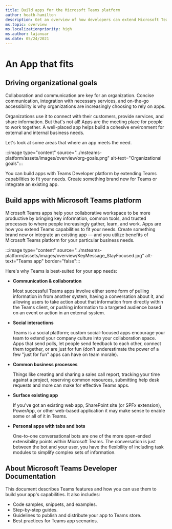 ```yaml
---
title: Build apps for the Microsoft Teams platform
author: heath-hamilton
description: Get an overview of how developers can extend Microsoft Teams features with custom apps.
ms.topic: overview
ms.localizationpriority: high
ms.author: lajanuar
ms.date: 05/24/2021
---
```

# An App that fits



## Driving organizational goals

Collaboration and communication are key for an organization. Concise communication, integration with necessary services, and on-the-go accessibility is why organizations are increasingly choosing to rely on apps.

Organizations use it to connect with their customers, provide services, and share information. But that's not all! Apps are the meeting place for people to work together. A well-placed app helps build a cohesive environment for external and internal business needs.

Let's look at some areas that where an app meets the need.

:::image type="content" source="../msteams-platform/assets/images/overview/org-goals.png" alt-text="Organizational goals":::

You can build apps with Teams Developer platform by extending Teams capabilities to fit your needs. Create something brand new for Teams or integrate an existing app.



## Build apps with Microsoft Teams platform

Microsoft Teams apps help your collaborative workspace to be more productive by bringing key information, common tools, and trusted processes to where people increasingly gather, learn, and work. Apps are how you extend Teams capabilities to fit your needs. Create something brand new or integrate an existing app — and you utilize benefits of Microsoft Teams platform for your particular business needs.

:::image type="content" source="../msteams-platform/assets/images/overview/KeyMessage_StayFocused.jpg" alt-text="Teams app" border="false":::

Here's why Teams is best-suited for your app needs:

- **Communication & collaboration**

    Most successful Teams apps involve either some form of pulling information in from another system, having a conversation about it, and allowing users to take action about that information from directly within the Teams client, or pushing information to a targeted audience based on an event or action in an external system.

- **Social interactions**

    Teams is a social platform; custom social-focused apps encourage your team to extend your company culture into your collaboration space. Apps that send polls, let people send feedback to each other, connect them together, or are just for fun (don't underestimate the power of a few "just for fun" apps can have on team morale).

- **Common business processes**

    Things like creating and sharing a sales call report, tracking your time against a project, reserving common resources, submitting help desk requests and more can make for effective Teams apps.

- **Surface existing app**

    If you've got an existing web app, SharePoint site (or SPFx extension), PowerApp, or other web-based application it may make sense to enable some or all of it in Teams.

- **Personal apps with tabs and bots**

    One-to-one conversational bots are one of the more open-ended extensibility points within Microsoft Teams. The conversation is just between the bot and your user, you have the flexibility of including task modules to simplify complex sets of information.

## About Microsoft Teams Developer Documentation

This document describes Teams features and how you can use them to build your app's capabilities. It also includes:

- Code samples, snippets, and examples.
- Step-by-step guides.
- Guidelines to publish and distribute your app to Teams store.
- Best practices for Teams app scenarios.

